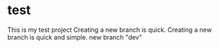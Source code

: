 # test
This is my test project
Creating a new branch is quick.
Creating a new branch is quick and simple.
new branch "dev"


